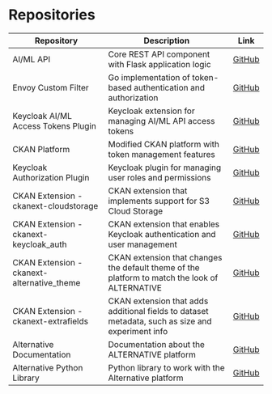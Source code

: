 # Repositories

| Repository | Description | Link |
|------------|-------------|------|
| AI/ML API | Core REST API component with Flask application logic | <a href="https://github.com/ALTERNATIVE-EU/ai-ml-api" target="_blank">GitHub</a> |
| Envoy Custom Filter | Go implementation of token-based authentication and authorization | <a href="https://github.com/ALTERNATIVE-EU/auth-envoy-filter" target="_blank">GitHub</a> |
| Keycloak AI/ML Access Tokens Plugin | Keycloak extension for managing AI/ML API access tokens | <a href="https://github.com/ALTERNATIVE-EU/ckanext-keycloak_access_token" target="_blank">GitHub</a> |
| CKAN Platform | Modified CKAN platform with token management features | <a href="https://github.com/ALTERNATIVE-EU/platform-deployment" target="_blank">GitHub</a> |
| Keycloak Authorization Plugin | Keycloak plugin for managing user roles and permissions | <a href="https://github.com/ALTERNATIVE-EU/ckanext-keycloak_auth" target="_blank">GitHub</a> |
| CKAN Extension - ckanext-cloudstorage        | CKAN extension that implements support for S3 Cloud Storage  | <a href="https://github.com/ALTERNATIVE-EU/ckanext-cloudstorage" target="_blank">GitHub</a> |
| CKAN Extension - ckanext-keycloak_auth       | CKAN extension that enables Keycloak authentication and user management | <a href="https://github.com/ALTERNATIVE-EU/ckanext-keycloak_auth" target="_blank">GitHub</a> |
| CKAN Extension - ckanext-alternative_theme   | CKAN extension that changes the default theme of the platform to match the look of ALTERNATIVE | <a href="https://github.com/ALTERNATIVE-EU/ckanext-alternative_theme" target="_blank">GitHub</a> |
| CKAN Extension - ckanext-extrafields         | CKAN extension that adds additional fields to dataset metadata, such as size and experiment info | <a href="https://github.com/ALTERNATIVE-EU/ckanext-extrafields" target="_blank">GitHub</a> |
| Alternative Documentation       | Documentation about the ALTERNATIVE platform                 | <a href="https://github.com/ALTERNATIVE-EU/alternative.github.io" target="_blank">GitHub</a> |
| Alternative Python Library             | Python library to work with the Alternative platform         | <a href="https://github.com/ALTERNATIVE-EU/alternative-lib" target="_blank">GitHub</a> |
